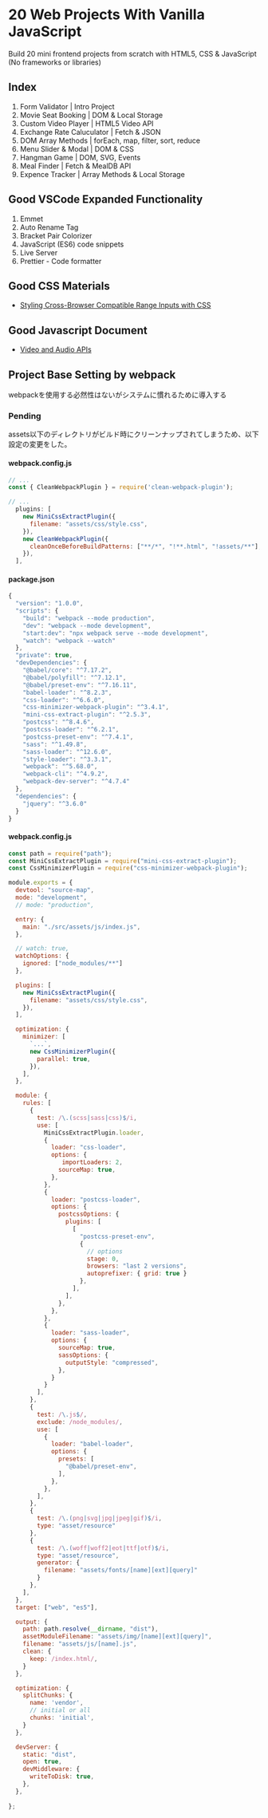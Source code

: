 # 20 Web Projects With Vanilla JavaScript
Build 20 mini frontend projects from scratch with HTML5, CSS & JavaScript (No frameworks or libraries)

## Index
1. Form Validator | Intro Project
1. Movie Seat Booking | DOM & Local Storage
1. Custom Video Player | HTML5 Video API
1. Exchange Rate Caluculator | Fetch & JSON
1. DOM Array Methods | forEach, map, filter, sort, reduce
1. Menu Slider & Modal | DOM & CSS
1. Hangman Game | DOM, SVG, Events
1. Meal Finder | Fetch & MealDB API
1. Expence Tracker | Array Methods & Local Storage

## Good VSCode Expanded Functionality
1. Emmet
1. Auto Rename Tag
1. Bracket Pair Colorizer
1. JavaScript (ES6) code snippets
1. Live Server
1. Prettier - Code formatter

## Good CSS Materials
- [Styling Cross-Browser Compatible Range Inputs with CSS](https://css-tricks.com/styling-cross-browser-compatible-range-inputs-css/)

## Good Javascript Document
- [Video and Audio APIs](https://developer.mozilla.org/en-US/docs/Learn/JavaScript/Client-side_web_APIs/Video_and_audio_APIs)

## Project Base Setting by webpack
webpackを使用する必然性はないがシステムに慣れるために導入する

### Pending
assets以下のディレクトリがビルド時にクリーンナップされてしまうため、以下設定の変更をした。

#### webpack.config.js

```javascript
// ...
const { CleanWebpackPlugin } = require('clean-webpack-plugin'); 

// ...
  plugins: [
    new MiniCssExtractPlugin({
      filename: "assets/css/style.css",
    }),
    new CleanWebpackPlugin({
      cleanOnceBeforeBuildPatterns: ["**/*", "!**.html", "!assets/**"], //削除対象外を指定
    }),
  ],
```

#### package.json

```javascript
{
  "version": "1.0.0",
  "scripts": {
    "build": "webpack --mode production",
    "dev": "webpack --mode development",
    "start:dev": "npx webpack serve --mode development",
    "watch": "webpack --watch"
  },
  "private": true,
  "devDependencies": {
    "@babel/core": "^7.17.2",
    "@babel/polyfill": "^7.12.1",
    "@babel/preset-env": "^7.16.11",
    "babel-loader": "^8.2.3",
    "css-loader": "^6.6.0",
    "css-minimizer-webpack-plugin": "^3.4.1",
    "mini-css-extract-plugin": "^2.5.3",
    "postcss": "^8.4.6",
    "postcss-loader": "^6.2.1",
    "postcss-preset-env": "^7.4.1",
    "sass": "^1.49.8",
    "sass-loader": "^12.6.0",
    "style-loader": "^3.3.1",
    "webpack": "^5.68.0",
    "webpack-cli": "^4.9.2",
    "webpack-dev-server": "^4.7.4"
  },
  "dependencies": {
    "jquery": "^3.6.0"
  }
}
```

#### webpack.config.js

```javascript
const path = require("path");
const MiniCssExtractPlugin = require("mini-css-extract-plugin");
const CssMinimizerPlugin = require("css-minimizer-webpack-plugin");

module.exports = {
  devtool: "source-map",
  mode: "development",
  // mode: "production",

  entry: {
    main: "./src/assets/js/index.js",
  },

  // watch: true,
  watchOptions: {
    ignored: ["node_modules/**"]
  },

  plugins: [
    new MiniCssExtractPlugin({
      filename: "assets/css/style.css",
    }),
  ],

  optimization: {
    minimizer: [
      `...`,
      new CssMinimizerPlugin({
        parallel: true,
      }),
    ],
  },

  module: {
    rules: [
      {
        test: /\.(scss|sass|css)$/i,
        use: [
          MiniCssExtractPlugin.loader,
          {    
            loader: "css-loader",
            options: {
               importLoaders: 2, 
              sourceMap: true,
            },
          },
          {
            loader: "postcss-loader",
            options: {
              postcssOptions: {
                plugins: [
                  [
                    "postcss-preset-env",
                    {
                      // options
                      stage: 0,
                      browsers: "last 2 versions",
                      autoprefixer: { grid: true }
                    },
                  ],
                ],
              },
            },
          },
          {
            loader: "sass-loader",
            options: {
              sourceMap: true,
              sassOptions: {  
                outputStyle: "compressed",
              },
            }
          }
        ],
      },
      {
        test: /\.js$/,
        exclude: /node_modules/,
        use: [
          {
            loader: "babel-loader",
            options: {
              presets: [
                "@babel/preset-env",
              ],
            },
          },
        ],
      },
      {
        test: /\.(png|svg|jpg|jpeg|gif)$/i,
        type: "asset/resource"
      },
      {
        test: /\.(woff|woff2|eot|ttf|otf)$/i,
        type: "asset/resource",
        generator: {
          filename: "assets/fonts/[name][ext][query]"
        }
      },
    ],
  },
  target: ["web", "es5"],

  output: {
    path: path.resolve(__dirname, "dist"),
    assetModuleFilename: "assets/img/[name][ext][query]",
    filename: "assets/js/[name].js",
    clean: {
      keep: /index.html/,
    } 
  },

  optimization: {
    splitChunks: {
      name: 'vendor',
      // initial or all
      chunks: 'initial',
    }
  },

  devServer: {
    static: "dist",
    open: true,
    devMiddleware: {
      writeToDisk: true,
    },
  },
  
};
```
